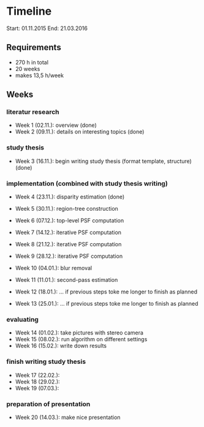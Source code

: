 # Timeline

Start: 01.11.2015
End: 21.03.2016


## Requirements

- 270 h in total
- 20 weeks
- makes 13,5 h/week


## Weeks
### literatur research

- Week 1 (02.11.): overview (done)
- Week 2 (09.11.): details on interesting topics (done)

### study thesis

- Week 3 (16.11.): begin writing study thesis (format template, structure) (done)


### implementation (combined with study thesis writing)

- Week 4 (23.11.): disparity estimation (done)
- Week 5 (30.11.): region-tree construction

- Week 6 (07.12.): top-level PSF computation
- Week 7 (14.12.): iterative PSF computation
- Week 8 (21.12.): iterative PSF computation
- Week 9 (28.12.): iterative PSF computation

- Week 10 (04.01.): blur removal
- Week 11 (11.01.): second-pass estimation
- Week 12 (18.01.): ... if previous steps toke me longer to finish as planned
- Week 13 (25.01.): ... if previous steps toke me longer to finish as planned


### evaluating

- Week 14 (01.02.): take pictures with stereo camera
- Week 15 (08.02.): run algorithm on different settings
- Week 16 (15.02.): write down results


### finish writing study thesis

- Week 17 (22.02.):
- Week 18 (29.02.):
- Week 19 (07.03.):


### preparation of presentation

- Week 20 (14.03.): make nice presentation
